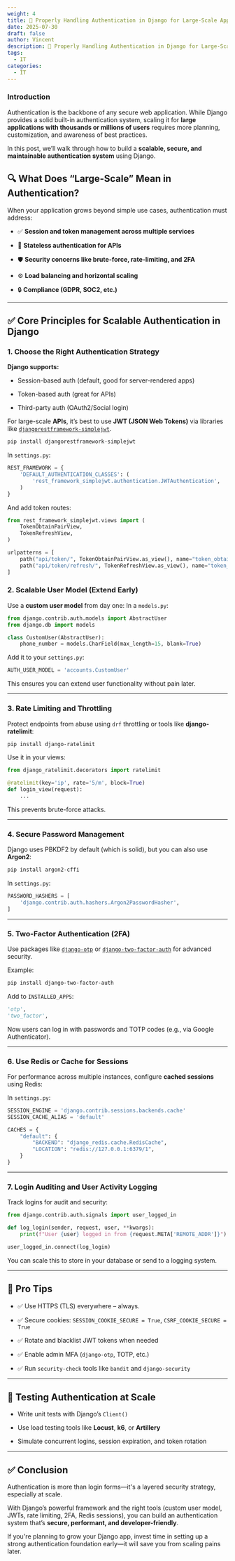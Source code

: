 ```yaml
---
weight: 4
title: 🔐 Properly Handling Authentication in Django for Large-Scale Applications
date: 2025-07-30
draft: false
author: Vincent
description: 🔐 Properly Handling Authentication in Django for Large-Scale Applications
tags:
  - IT
categories:
  - IT
---
```

### Introduction

Authentication is the backbone of any secure web application. While Django provides a solid built-in authentication system, scaling it for **large applications with thousands or millions of users** requires more planning, customization, and awareness of best practices.

In this post, we’ll walk through how to build a **scalable, secure, and maintainable authentication system** using Django.
## 🔍 What Does “Large-Scale” Mean in Authentication?

When your application grows beyond simple use cases, authentication must address:

- ✅ **Session and token management across multiple services**
    
- 🔁 **Stateless authentication for APIs**
    
- 🛡️ **Security concerns like brute-force, rate-limiting, and 2FA**
    
- ⚙️ **Load balancing and horizontal scaling**
    
- 🔒 **Compliance (GDPR, SOC2, etc.)**
    

---

## ✅ Core Principles for Scalable Authentication in Django

### 1. **Choose the Right Authentication Strategy**

**Django supports:**

- Session-based auth (default, good for server-rendered apps)
    
- Token-based auth (great for APIs)
    
- Third-party auth (OAuth2/Social login)
    

For large-scale **APIs**, it’s best to use **JWT (JSON Web Tokens)** via libraries like [`djangorestframework-simplejwt`](https://github.com/jazzband/djangorestframework-simplejwt).

```bash
pip install djangorestframework-simplejwt
```

In `settings.py`:

```python
REST_FRAMEWORK = {
    'DEFAULT_AUTHENTICATION_CLASSES': (
        'rest_framework_simplejwt.authentication.JWTAuthentication',
    )
}
```
And add token routes:

```python
from rest_framework_simplejwt.views import (
    TokenObtainPairView,
    TokenRefreshView,
)

urlpatterns = [
    path("api/token/", TokenObtainPairView.as_view(), name="token_obtain_pair"),
    path("api/token/refresh/", TokenRefreshView.as_view(), name="token_refresh"),
]
```

### 2. **Scalable User Model (Extend Early)**

Use a **custom user model** from day one:
In a `models.py`:

```python
from django.contrib.auth.models import AbstractUser
from django.db import models

class CustomUser(AbstractUser):
    phone_number = models.CharField(max_length=15, blank=True)
```

Add it to your `settings.py`:

```python
AUTH_USER_MODEL = 'accounts.CustomUser'
```

This ensures you can extend user functionality without pain later.

---

### 3. **Rate Limiting and Throttling**

Protect endpoints from abuse using `drf` throttling or tools like **django-ratelimit**:

```bash
pip install django-ratelimit
```

Use it in your views:

```python
from django_ratelimit.decorators import ratelimit

@ratelimit(key='ip', rate='5/m', block=True)
def login_view(request):
    ...
```

This prevents brute-force attacks.

---

### 4. **Secure Password Management**

Django uses PBKDF2 by default (which is solid), but you can also use **Argon2**:

```bash
pip install argon2-cffi
```

In `settings.py`:

```python
PASSWORD_HASHERS = [
    'django.contrib.auth.hashers.Argon2PasswordHasher',
]
```

---

### 5. **Two-Factor Authentication (2FA)**

Use packages like [`django-otp`](https://github.com/django-otp/django-otp) or [`django-two-factor-auth`](https://github.com/Bouke/django-two-factor-auth) for advanced security.

Example:

```bash
pip install django-two-factor-auth
```

Add to `INSTALLED_APPS`:

```python
'otp',
'two_factor',
```

Now users can log in with passwords and TOTP codes (e.g., via Google Authenticator).

---

### 6. **Use Redis or Cache for Sessions**

For performance across multiple instances, configure **cached sessions** using Redis:

In `settings.py`:

```python
SESSION_ENGINE = 'django.contrib.sessions.backends.cache'
SESSION_CACHE_ALIAS = 'default'

CACHES = {
    "default": {
        "BACKEND": "django_redis.cache.RedisCache",
        "LOCATION": "redis://127.0.0.1:6379/1",
    }
}
```

---

### 7. **Login Auditing and User Activity Logging**

Track logins for audit and security:

```python
from django.contrib.auth.signals import user_logged_in

def log_login(sender, request, user, **kwargs):
    print(f"User {user} logged in from {request.META['REMOTE_ADDR']}")

user_logged_in.connect(log_login)
```

You can scale this to store in your database or send to a logging system.

---

## 🧠 Pro Tips

- ✅ Use HTTPS (TLS) everywhere – always.
    
- ✅ Secure cookies: `SESSION_COOKIE_SECURE = True`, `CSRF_COOKIE_SECURE = True`
    
- ✅ Rotate and blacklist JWT tokens when needed
    
- ✅ Enable admin MFA (`django-otp`, TOTP, etc.)
    
- ✅ Run `security-check` tools like `bandit` and `django-security`
    

---

## 🧪 Testing Authentication at Scale

- Write unit tests with Django’s `Client()`
    
- Use load testing tools like **Locust**, **k6**, or **Artillery**
    
- Simulate concurrent logins, session expiration, and token rotation
    

---

## ✅ Conclusion

Authentication is more than login forms—it's a layered security strategy, especially at scale.

With Django’s powerful framework and the right tools (custom user model, JWTs, rate limiting, 2FA, Redis sessions), you can build an authentication system that’s **secure, performant, and developer-friendly**.

If you're planning to grow your Django app, invest time in setting up a strong authentication foundation early—it will save you from scaling pains later.